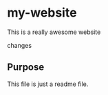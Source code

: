 # my-website

This is a really awesome website

changes

## Purpose

This file is just a readme file.
